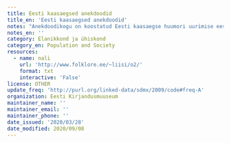 ```yaml
---
title: Eesti kaasaegsed anekdoodid
title_en: 'Eesti kaasaegsed anekdoodid'
notes: "Anekdoodikogu on koostatud Eesti kaasaegse huumori uurimise eesmärgil Liisi Laineste poolt 2004. aastal. See sisaldab u. 37 000 eesti netinalja perioodist 1996 - 2004. Kogu koostamise eesmärgiks oli kaasaegsete anekdootide arhiveerimine suurematelt internetilehekülgedelt, päevalehtedest ja trükis ilmunud anekdoodikogudest.\r\nNii anekdoodiotsing kui ka andmebaas on alles konstrueerimisjärgus, sellest tulenevalt tuleks arvestada, et:\r\n- Detailselt on kategoriseeritud esialgu vaid etniliste anekdootide kategooria. Teised naljad on kas kategoriseerimata (nt Jokebooki e Meie Naljaraamatu materjal, erakogud) või on liigitatud portaalitegijate poolt (Delfi Naljaleht).\r\n- Samamoodi on ka sarnased anekdoodid leitud vaid etniliste naljade puhul. Link \"Sarnased naljad\" viib sarnaste anekdootideni vaid siis, kui kategooriaks on märgitud \"Erinevad rahvused\". Muudel juhtudel saab tulemuseks lihtsalt sama anekdoodi."
notes_en: ''
category: Elanikkond ja ühiskond
category_en: Population and Society
resources:
  - name: nali
    url: 'http://www.folklore.ee/~liisi/o2/'
    format: txt
    interactive: 'False'
license: OTHER
update_freq: 'http://purl.org/linked-data/sdmx/2009/code#freq-A'
organization: Eesti Kirjandusmuuseum
maintainer_name: ''
maintainer_email: ''
maintainer_phone: ''
date_issued: '2020/03/28'
date_modified: 2020/09/08
---
```

